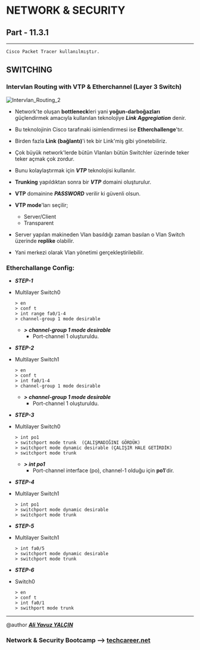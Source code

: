 # NETWORK & SECURITY

## Part - 11.3.1
----

	Cisco Packet Tracer kullanılmıştır.

## SWITCHING

### Intervlan Routing with VTP & Etherchannel (Layer 3 Switch)

![Intervlan_Routing_2](https://user-images.githubusercontent.com/63460173/185140666-13ceb0ee-aae0-46a6-a62d-951f94d3257f.png)

*	Network'te oluşan **bottleneck**leri yani **yoğun-darboğazları** güçlendirmek amacıyla kullanılan teknolojiye ***Link Aggregiation*** denir.
*	Bu teknolojinin Cisco tarafınaki isimlendirmesi ise **Etherchallenge**'tır.
*	Birden fazla **Link (bağlantı)**'i tek bir Link'miş gibi yönetebiliriz.
*	Çok büyük network'lerde bütün Vlanları bütün Switchler üzerinde teker teker açmak çok zordur.
*	Bunu kolaylaştırmak için ***VTP*** teknolojisi kullanılır.
*	**Trunking** yapıldıktan sonra bir ***VTP*** domaini oluşturulur.
*	**VTP** domainine ***PASSWORD*** verilir ki güvenli olsun.
*	**VTP mode**'ları seçilir;
	*	Server/Client
	*	Transparent

*	Server yapılan makineden Vlan basıldığı zaman basılan o Vlan Switch üzerinde **replike** olabilir.
*	Yani merkezi olarak Vlan yönetimi gerçekleştirilebilir.

### Etherchallange Config:

*	***STEP-1***

*	Multilayer Switch0

		> en
		> conf t
		> int range fa0/1-4
		> channel-group 1 mode desirable
	*	***> channel-group 1 mode desirable***
		*	Port-channel 1 oluşturuldu.

*	***STEP-2***
*	Multilayer Switch1

		> en
		> conf t
		> int fa0/1-4
		> channel-group 1 mode desirable
		
	*	***> channel-group 1 mode desirable***
		*	Port-channel 1 oluşturuldu.

*	***STEP-3***
*	Multilayer Switch0

		> int po1
		> switchport mode trunk  (ÇALIŞMADIĞINI GÖRDÜK)
		> switchport mode dynamic desirable (ÇALIŞIR HALE GETİRDİK)
		> switchport mode trunk
	*	***> int po1***
		*	Port-channel interface (po), channel-1 olduğu için **po1**'dir.

*	***STEP-4***
*	Multilayer Switch1

		> int po1
		> switchport mode dynamic desirable
		> switchport mode trunk

*	***STEP-5***
*	Multilayer Switch1

		> int fa0/5
		> switchport mode dynamic desirable
		> switchport mode trunk

*	***STEP-6***
*	Switch0

		> en
		> conf t
		> int fa0/1
		> swithport mode trunk



---

@author ***[Ali Yavuz YALÇIN](https://www.linkedin.com/in/ali-yavuz-yalcin/)***

### Network & Security Bootcamp --> [techcareer.net](https://www.techcareer.net/en)